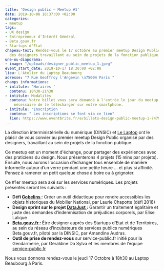 ```yaml
---
title: 'Design public – Meetup #1'
date: 2019-10-08 16:37:00 +02:00
categories:
- meetup
tags:
- UX design
- Entrepreneur d'Intérêt Général
- Beta.gouv.fr
- Startups d'Etat
chapeau-text: Rendez-vous le 17 octobre au premier meetup Design Public organisé par
  des designers travaillant au sein de projets de la fonction publique.
une-ou-diaporama:
- image: "/uploads/designer_public_meetup_1.jpeg"
event_start_date: 2019-10-17 18:30:00 +02:00
lieu: L'Atelier du Laptop Beaubourg
adresse: "7 Rue Geoffroy l'Angevin \n75004 Paris "
champs_informations:
- intitule: 'Horaires '
  contenu: 18h30-21h30
- intitule: Modalités
  contenu: Votre billet vous sera demandé à l'entrée le jour du meetup. Il est donc
    nécessaire de le télécharger sur votre smartphone.
- intitule: 'Inscription '
  contenu: " Les inscriptions se font via ce lien"
  lien: https://www.eventbrite.fr/e/billets-design-public-meetup-1-74790669907
---
```


La direction interministérielle du numérique (DINSIC) et [Le Laptop](https://www.lelaptop.com/) ont le plaisir de vous convier au premier meetup Design Public organisé par des designers, travaillant au sein de projets de la fonction publique.

Ce meetup est un moment d'échange, pour partager des expériences avec des praticiens du design. Nous présenterons 4 projets (15 mins par projets). Ensuite, nous aurons l'occasion d’échanger tous ensemble de manière informelle autour d’un verre pendant une petite heure ... et plus si affinité. Pensez à ramener un petit quelque chose à boire ou à grignoter.

Ce #1er meetup sera axé sur les services numériques. Les projets présentés seront les suivants :

* **Défi [Gobelins ](https://entrepreneur-interet-general.etalab.gouv.fr/defis/2018/gobelins.html):** Créer un outil didactique pour rendre accessibles les objets historiques du Mobilier National, par Laurie Chapotte (défi 2018)
* **Design sprint sur le projet [DataJust ](https://entrepreneur-interet-general.etalab.gouv.fr/defis/2019/datajust.html):** Garantir un traitement égalitaire et juste des demandes d’indemnisation de préjudices corporels, par Elise Lalique
* **[Beta.gouv.fr ](https://beta.gouv.fr/) :** Être designer auprès des Startups d’Etat et de Territoires, au sein du réseau d’incubateurs de services publics numériques Beta.gouv.fr, piloté par la DINSIC, par Amandine Audras.
* **Outil de prise de rendez-vous** sur service-public.fr initié pour la Gendarmerie, par Geraldine Da Sylva et les membres de l’équipe [service-public.fr](http://service-public.fr/)

Nous vous donnons rendez-vous le jeudi 17 Octobre à 18h30 au Laptop Beaubourg à Paris.